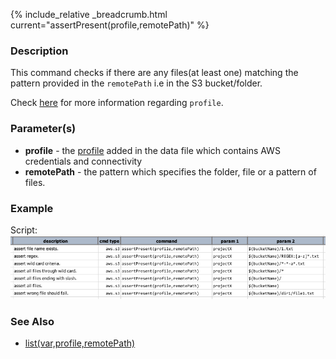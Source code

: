 {% include_relative _breadcrumb.html current="assertPresent(profile,remotePath)" %}


### Description
This command checks if there are any files(at least one) matching the pattern provided in the `remotePath` i.e in the 
S3 bucket/folder.

Check [here](index#s3profile) for more information regarding `profile`.


### Parameter(s)
- **profile** \- the [profile](index#s3profile) added in the data file which contains AWS credentials and connectivity
- **remotePath** \- the pattern which specifies the folder, file or a pattern of files.


### Example
Script:<br/>
![](image/assertPresent_01.png)


### See Also
- [list(var,profile,remotePath)](list(var,profile,remotePath))

